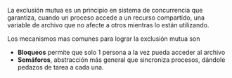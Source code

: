 La exclusión mutua es un principio en sistema de concurrencia que garantiza, cuando un proceso accede a un recurso compartido, una variable de archivo que no afecte a otros mientras lo están utilizando.

Los mecanismos mas comunes para lograr la exclusión mutua son

- **Bloqueos** permite que solo 1 persona a la vez pueda acceder al archivo
- **Semáforos**, abstracción más general que sincroniza procesos, dándole pedazos de tarea a cada una.

